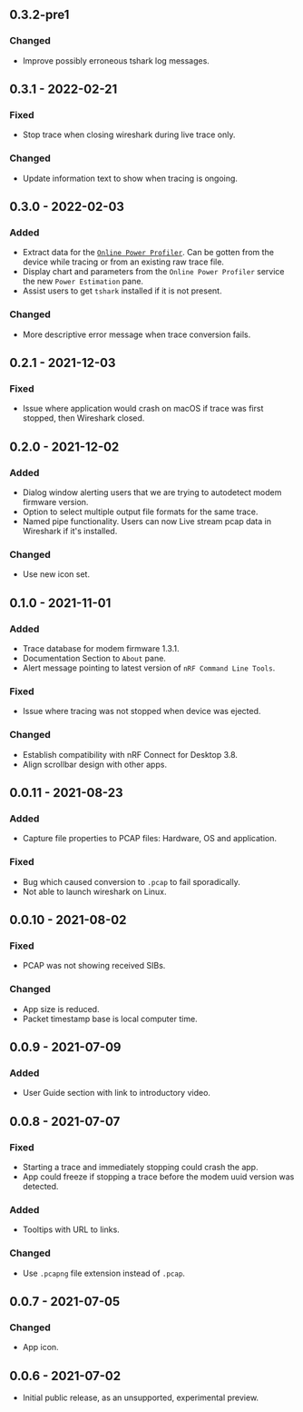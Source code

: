 ## 0.3.2-pre1

### Changed
- Improve possibly erroneous tshark log messages.

## 0.3.1 - 2022-02-21

### Fixed
- Stop trace when closing wireshark during live trace only.
### Changed
- Update information text to show when tracing is ongoing.

## 0.3.0 - 2022-02-03
### Added
- Extract data for the
  [`Online Power Profiler`](https://devzone.nordicsemi.com/power/). Can be
  gotten from the device while tracing or from an existing raw trace file.
- Display chart and parameters from the `Online Power Profiler` service the new `Power Estimation` pane.
- Assist users to get `tshark` installed if it is not present.
### Changed
- More descriptive error message when trace conversion fails.

## 0.2.1 - 2021-12-03
### Fixed
- Issue where application would crash on macOS if trace was first stopped, then Wireshark closed.

## 0.2.0 - 2021-12-02
### Added
- Dialog window alerting users that we are trying to autodetect modem firmware version.
- Option to select multiple output file formats for the same trace.
- Named pipe functionality. Users can now Live stream pcap data in Wireshark if it's installed.
### Changed
- Use new icon set.

## 0.1.0 - 2021-11-01
### Added
- Trace database for modem firmware 1.3.1.
- Documentation Section to `About` pane.
- Alert message pointing to latest version of `nRF Command Line Tools`.

### Fixed
- Issue where tracing was not stopped when device was ejected.

### Changed
- Establish compatibility with nRF Connect for Desktop 3.8.
- Align scrollbar design with other apps.

## 0.0.11 - 2021-08-23
### Added
- Capture file properties to PCAP files: Hardware, OS and application.
### Fixed
- Bug which caused conversion to `.pcap` to fail sporadically.
- Not able to launch wireshark on Linux.

## 0.0.10 - 2021-08-02
### Fixed
- PCAP was not showing received SIBs.
### Changed
- App size is reduced.
- Packet timestamp base is local computer time.

## 0.0.9 - 2021-07-09
### Added
- User Guide section with link to introductory video.

## 0.0.8 - 2021-07-07
### Fixed
- Starting a trace and immediately stopping could crash the app.
- App could freeze if stopping a trace before the modem uuid version was
  detected.
### Added
- Tooltips with URL to links.
### Changed
- Use `.pcapng` file extension instead of `.pcap`.

## 0.0.7 - 2021-07-05
### Changed
- App icon.

## 0.0.6 - 2021-07-02
- Initial public release, as an unsupported, experimental preview.
